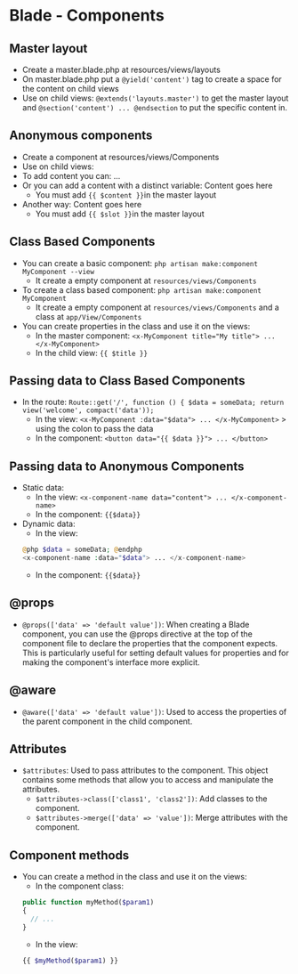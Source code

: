 # Blade - Components
## Master layout
- Create a master.blade.php at resources/views/layouts
- On master.blade.php put a `@yield('content')` tag to create a space for the content on child views
- Use on child views: `@extends('layouts.master')` to get the master layout and `@section('content') ... @endsection` to put the specific content in.

## Anonymous components
- Create a component at resources/views/Components
- Use on child views: <x-component-name> </x-component-name>
- To add content you can: <x-component-name content="content goes here"> ... </x-component-name> 
- Or you can add a content with a distinct variable:
  <x-component-name> <x-slot name="content"> Content goes here </x-slot>  </x-component-name>
  - You must add `{{ $content }}`in the master layout
- Another way: <x-component-name> Content goes here </x-component-name>
  - You must add `{{ $slot }}`in the master layout

## Class Based Components
- You can create a basic component: `php artisan make:component MyComponent --view`
  - It create a empty component at `resources/views/Components`
- To create a class based component: `php artisan make:component MyComponent`
  - It create a empty component at `resources/views/Components` and a class  at `app/View/Components`
- You can create properties in the class and use it on the views:
  - In the master component: `<x-MyComponent title="My title"> ... </x-MyComponent>`
  - In the child view: `{{ $title }}`

## Passing data to Class Based Components
- In the route: `Route::get('/', function () { $data = someData; return view('welcome', compact('data'));`  
  - In the view: `<x-MyComponent :data="$data"> ... </x-MyComponent>` > using the colon to pass the data
  - In the component: `<button data="{{ $data }}"> ... </button>`

## Passing data to Anonymous Components
- Static data:
  - In the view: `<x-component-name data="content"> ... </x-component-name>` 
  - In the component: `{{$data}}`
- Dynamic data:
  - In the view: 
  ```php
  @php $data = someData; @endphp
  <x-component-name :data="$data"> ... </x-component-name>
  ```
  - In the component: `{{$data}}`

## @props
- `@props(['data' => 'default value'])`: When creating a Blade component, you can use the @props directive at the top of the component file to declare the properties that the component expects. This is particularly useful for setting default values for properties and for making the component's interface more explicit.

## @aware
- `@aware(['data' => 'default value'])`: Used to access the properties of the parent component in the child component.

## Attributes 
- `$attributes`: Used to pass attributes to the component. This object contains some methods that allow you to access and manipulate the attributes.
  - `$attributes->class(['class1', 'class2'])`: Add classes to the component.
  - `$attributes->merge(['data' => 'value'])`: Merge attributes with the component.

## Component methods
- You can create a method in the class and use it on the views:
  - In the component class: 
  ```php
  public function myMethod($param1)
  {
    // ...
  }
  ```
  - In the view: 
  ```php
  {{ $myMethod($param1) }}
  ```
  